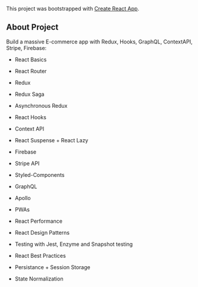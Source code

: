 This project was bootstrapped with [Create React App](https://github.com/facebook/create-react-app).

## About Project

Build a massive E-commerce app with Redux, Hooks, GraphQL, ContextAPI, Stripe, Firebase:

- React Basics

- React Router

- Redux

- Redux Saga

- Asynchronous Redux

- React Hooks

- Context API

- React Suspense + React Lazy

- Firebase

- Stripe API

- Styled-Components

- GraphQL

- Apollo

- PWAs

- React Performance

- React Design Patterns

- Testing with Jest, Enzyme and Snapshot testing

- React Best Practices

- Persistance + Session Storage

- State Normalization


